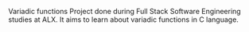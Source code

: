 Variadic functions
Project done during Full Stack Software Engineering studies at ALX. It aims to learn about variadic functions in C language.

